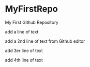 # MyFirstRepo
My First Github Repository

add a line of text

add a 2nd line of text from Github editor

add 3er line of text

add 4th line of text
